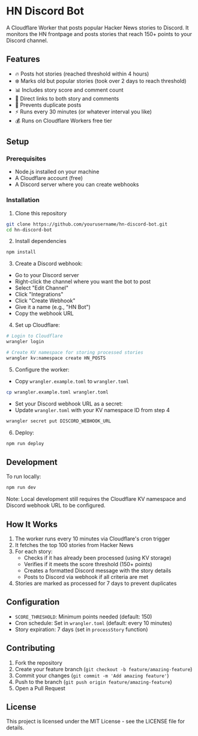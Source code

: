 # HN Discord Bot

A Cloudflare Worker that posts popular Hacker News stories to Discord. It monitors the HN frontpage and posts stories that reach 150+ points to your Discord channel.

## Features

- 🔥 Posts hot stories (reached threshold within 4 hours)
- ❄️ Marks old but popular stories (took over 2 days to reach threshold)
- 📊 Includes story score and comment count
- 🔗 Direct links to both story and comments
- 🎯 Prevents duplicate posts
- ⚡ Runs every 30 minutes (or whatever interval you like)
- 💰 Runs on Cloudflare Workers free tier

## Setup

### Prerequisites

- Node.js installed on your machine
- A Cloudflare account (free)
- A Discord server where you can create webhooks

### Installation

1. Clone this repository
```bash
git clone https://github.com/yourusername/hn-discord-bot.git
cd hn-discord-bot
```

2. Install dependencies
```bash
npm install
```

3. Create a Discord webhook:
- Go to your Discord server
- Right-click the channel where you want the bot to post
- Select "Edit Channel"
- Click "Integrations"
- Click "Create Webhook"
- Give it a name (e.g., "HN Bot")
- Copy the webhook URL

4. Set up Cloudflare:
```bash
# Login to Cloudflare
wrangler login

# Create KV namespace for storing processed stories
wrangler kv:namespace create HN_POSTS
```

5. Configure the worker:
- Copy `wrangler.example.toml` to `wrangler.toml`
```bash
cp wrangler.example.toml wrangler.toml
```
- Set your Discord webhook URL as a secret:
- Update `wrangler.toml` with your KV namespace ID from step 4
```bash
wrangler secret put DISCORD_WEBHOOK_URL
```

6. Deploy:
```bash
npm run deploy
```

## Development

To run locally:
```bash
npm run dev
```

Note: Local development still requires the Cloudflare KV namespace and Discord webhook URL to be configured.

## How It Works

1. The worker runs every 10 minutes via Cloudflare's cron trigger
2. It fetches the top 100 stories from Hacker News
3. For each story:
   - Checks if it has already been processed (using KV storage)
   - Verifies if it meets the score threshold (150+ points)
   - Creates a formatted Discord message with the story details
   - Posts to Discord via webhook if all criteria are met
4. Stories are marked as processed for 7 days to prevent duplicates

## Configuration

- `SCORE_THRESHOLD`: Minimum points needed (default: 150)
- Cron schedule: Set in `wrangler.toml` (default: every 10 minutes)
- Story expiration: 7 days (set in `processStory` function)

## Contributing

1. Fork the repository
2. Create your feature branch (`git checkout -b feature/amazing-feature`)
3. Commit your changes (`git commit -m 'Add amazing feature'`)
4. Push to the branch (`git push origin feature/amazing-feature`)
5. Open a Pull Request

## License

This project is licensed under the MIT License - see the LICENSE file for details.
